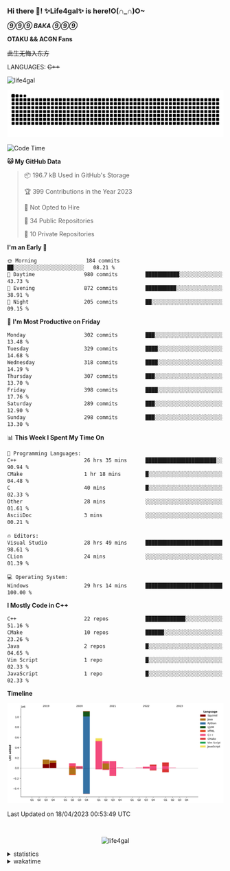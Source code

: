 ### Hi there 👋! ✨Life4gal✨ is here!O(∩_∩)O~

_**⑨⑨⑨ BAKA ⑨⑨⑨**_

**OTAKU && ACGN Fans**

~~此生无悔入东方~~

LANGUAGES: ~~C++~~

<p align="left"> <img src="https://komarev.com/ghpvc/?username=life4gal&label=Profile%20views&color=0e75b6&style=flat" alt="life4gal" /> </p>

![github contribution grid snake animation](https://raw.githubusercontent.com/Life4gal/Life4gal/snake_branch/github-contribution-grid-snake.svg)

<!--START_SECTION:waka-->
![Code Time](http://img.shields.io/badge/Code%20Time-3%2C038%20hrs%2035%20mins-blue)

**🐱 My GitHub Data** 

> 📦 196.7 kB Used in GitHub's Storage 
 > 
> 🏆 399 Contributions in the Year 2023
 > 
> 🚫 Not Opted to Hire
 > 
> 📜 34 Public Repositories 
 > 
> 🔑 10 Private Repositories 
 > 
**I'm an Early 🐤** 

```text
🌞 Morning                184 commits         ██░░░░░░░░░░░░░░░░░░░░░░░   08.21 % 
🌆 Daytime                980 commits         ███████████░░░░░░░░░░░░░░   43.73 % 
🌃 Evening                872 commits         ██████████░░░░░░░░░░░░░░░   38.91 % 
🌙 Night                  205 commits         ██░░░░░░░░░░░░░░░░░░░░░░░   09.15 % 
```
📅 **I'm Most Productive on Friday** 

```text
Monday                   302 commits         ███░░░░░░░░░░░░░░░░░░░░░░   13.48 % 
Tuesday                  329 commits         ████░░░░░░░░░░░░░░░░░░░░░   14.68 % 
Wednesday                318 commits         ████░░░░░░░░░░░░░░░░░░░░░   14.19 % 
Thursday                 307 commits         ███░░░░░░░░░░░░░░░░░░░░░░   13.70 % 
Friday                   398 commits         ████░░░░░░░░░░░░░░░░░░░░░   17.76 % 
Saturday                 289 commits         ███░░░░░░░░░░░░░░░░░░░░░░   12.90 % 
Sunday                   298 commits         ███░░░░░░░░░░░░░░░░░░░░░░   13.30 % 
```


📊 **This Week I Spent My Time On** 

```text
💬 Programming Languages: 
C++                      26 hrs 35 mins      ███████████████████████░░   90.94 % 
CMake                    1 hr 18 mins        █░░░░░░░░░░░░░░░░░░░░░░░░   04.48 % 
C                        40 mins             █░░░░░░░░░░░░░░░░░░░░░░░░   02.33 % 
Other                    28 mins             ░░░░░░░░░░░░░░░░░░░░░░░░░   01.61 % 
AsciiDoc                 3 mins              ░░░░░░░░░░░░░░░░░░░░░░░░░   00.21 % 

🔥 Editors: 
Visual Studio            28 hrs 49 mins      █████████████████████████   98.61 % 
CLion                    24 mins             ░░░░░░░░░░░░░░░░░░░░░░░░░   01.39 % 

💻 Operating System: 
Windows                  29 hrs 14 mins      █████████████████████████   100.00 % 
```

**I Mostly Code in C++** 

```text
C++                      22 repos            █████████████░░░░░░░░░░░░   51.16 % 
CMake                    10 repos            ██████░░░░░░░░░░░░░░░░░░░   23.26 % 
Java                     2 repos             █░░░░░░░░░░░░░░░░░░░░░░░░   04.65 % 
Vim Script               1 repo              █░░░░░░░░░░░░░░░░░░░░░░░░   02.33 % 
JavaScript               1 repo              █░░░░░░░░░░░░░░░░░░░░░░░░   02.33 % 
```



**Timeline**

![Lines of Code chart](https://raw.githubusercontent.com/Life4gal/Life4gal/main/assets/bar_graph.png)


 Last Updated on 18/04/2023 00:53:49 UTC
<!--END_SECTION:waka-->

<img src="https://wakatime.com/share/@Life4gal/86c21846-f841-4004-aed1-e1165eb797d6.svg?sanitize=true" alt=""/>

<p align="center"> <img src="./images/⑨.jpg" alt="life4gal" /> </p>

<details>
	<summary>statistics</summary>
	<img src="https://github-profile-trophy.vercel.app/?username=life4gal" alt=""/>
	<img src="https://github-readme-stats.life4gal.vercel.app/api/top-langs/?username=Life4gal&hide=html&show_icons=true&theme=synthwave&cache_seconds=1800" alt=""/>
	<img src="https://github-readme-stats.life4gal.vercel.app/api?username=Life4gal&show_icons=true&theme=synthwave&cache_seconds=1800" alt=""/>
</details>

<details>
	<summary>wakatime</summary>
	<img src="https://wakatime.com/share/@Life4gal/404666b2-d1ff-4388-94e0-a1935d341f14.svg?sanitize=true" alt=""/>
	<img src="https://wakatime.com/share/@Life4gal/972212ce-6084-4d98-a326-1997606ddf37.svg?sanitize=true" alt=""/>
	<img src="https://wakatime.com/share/@Life4gal/7ae4ead0-e1fd-412a-afcb-da977a5ae5e9.svg?sanitize=true" alt=""/>
</details>
